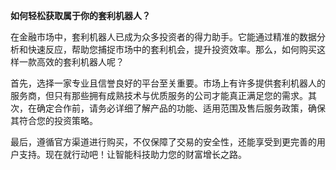 **如何轻松获取属于你的套利机器人？**

在金融市场中，套利机器人已成为众多投资者的得力助手。它能通过精准的数据分析和快速反应，帮助您捕捉市场中的套利机会，提升投资效率。那么，如何购买这样一款高效的套利机器人呢？

首先，选择一家专业且信誉良好的平台至关重要。市场上有许多提供套利机器人的服务商，但只有那些拥有成熟技术与优质服务的公司才能真正满足您的需求。其次，在确定合作前，请务必详细了解产品的功能、适用范围及售后服务政策，确保其符合您的投资策略。

最后，遵循官方渠道进行购买，不仅保障了交易的安全性，还能享受到更完善的用户支持。现在就行动吧！让智能科技助力您的财富增长之路。
